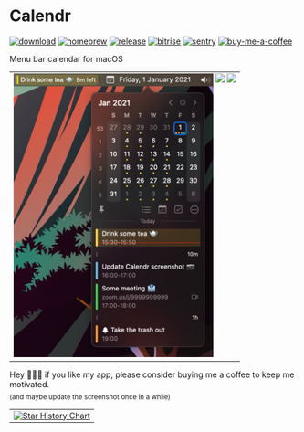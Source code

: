 # Calendr
[![download](https://img.shields.io/badge/Download-gray?logo=github)](https://github.com/pakerwreah/Calendr/issues/217)
[![homebrew](https://img.shields.io/badge/Homebrew-gray?logo=homebrew&logoColor=FBB040)](https://github.com/pakerwreah/Calendr/issues/217)
[![release](https://img.shields.io/github/v/release/pakerwreah/Calendr)](https://github.com/pakerwreah/Calendr/releases/latest)
[![bitrise](https://img.shields.io/bitrise/9fa2e96dc9458fbb?label=Unit%20Tests&logo=bitrise&token=iAJgn0FMJzmMP4ALCi0KdQ)](https://app.bitrise.io/app/9fa2e96dc9458fbb)
[![sentry](https://img.shields.io/badge/Sentry-purple?logo=sentry&logoColor=white)](https://github.com/pakerwreah/Calendr/issues/183)
[![buy-me-a-coffee](https://img.shields.io/badge/Buy_Me_a_Coffee-ffdd00?logo=buy-me-a-coffee&logoColor=black)](https://buymeacoffee.com/pakerwreah)

Menu bar calendar for macOS

<table>
<tr>
  <td>
    <img width=350 src="resources/screenshot.png" title="Calendr" />
    <img valign='top' width=170 src='https://github.com/pakerwreah/Calendr/assets/803954/8b3ebb0f-52ad-461c-91c3-7b4d2646712e' />
    <img valign='top' width=150 src='https://github.com/pakerwreah/Calendr/assets/803954/8e8d342d-9be5-4bad-b741-875cc407ec1a' />
  </td>
</tr>
</table>

Hey 🙋🏻‍♂️ if you like my app, please consider buying me a coffee to keep me motivated.<br>
<sub>(and maybe update the screenshot once in a while)</sub>

<table>
<tr>
  <td>
    <a href="https://star-history.com/#pakerwreah/Calendr&Date">
     <picture>
       <source width=679 media="(prefers-color-scheme: dark)" srcset="https://api.star-history.com/svg?repos=pakerwreah/Calendr&type=Date&theme=dark" />
       <source width=679 media="(prefers-color-scheme: light)" srcset="https://api.star-history.com/svg?repos=pakerwreah/Calendr&type=Date" />
       <img width=679 alt="Star History Chart" src="https://api.star-history.com/svg?repos=pakerwreah/Calendr&type=Date" />
     </picture>
    </a>
  </td>
</tr>
</table>
